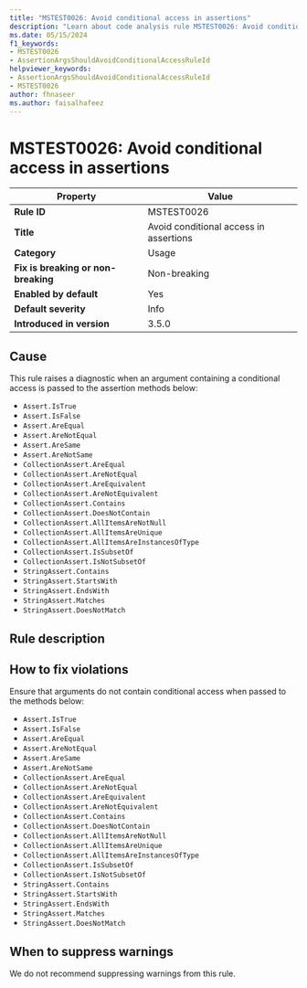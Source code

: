 ```yaml
---
title: "MSTEST0026: Avoid conditional access in assertions"
description: "Learn about code analysis rule MSTEST0026: Avoid conditional access in assertions"
ms.date: 05/15/2024
f1_keywords:
- MSTEST0026
- AssertionArgsShouldAvoidConditionalAccessRuleId
helpviewer_keywords:
- AssertionArgsShouldAvoidConditionalAccessRuleId
- MSTEST0026
author: fhnaseer
ms.author: faisalhafeez
---
```

# MSTEST0026: Avoid conditional access in assertions

| Property                            | Value                                                 |
|-------------------------------------|-------------------------------------------------------|
| **Rule ID**                         | MSTEST0026                                            |
| **Title**                           | Avoid conditional access in assertions                |
| **Category**                        | Usage                                                 |
| **Fix is breaking or non-breaking** | Non-breaking                                          |
| **Enabled by default**              | Yes                                                   |
| **Default severity**                | Info                                                  |
| **Introduced in version**           | 3.5.0                                                 |

## Cause

This rule raises a diagnostic when an argument containing a conditional access is passed to the assertion methods below:

- `Assert.IsTrue`
- `Assert.IsFalse`
- `Assert.AreEqual`
- `Assert.AreNotEqual`
- `Assert.AreSame`
- `Assert.AreNotSame`
- `CollectionAssert.AreEqual`
- `CollectionAssert.AreNotEqual`
- `CollectionAssert.AreEquivalent`
- `CollectionAssert.AreNotEquivalent`
- `CollectionAssert.Contains`
- `CollectionAssert.DoesNotContain`
- `CollectionAssert.AllItemsAreNotNull`
- `CollectionAssert.AllItemsAreUnique`
- `CollectionAssert.AllItemsAreInstancesOfType`
- `CollectionAssert.IsSubsetOf`
- `CollectionAssert.IsNotSubsetOf`
- `StringAssert.Contains`
- `StringAssert.StartsWith`
- `StringAssert.EndsWith`
- `StringAssert.Matches`
- `StringAssert.DoesNotMatch`

## Rule description

## How to fix violations

Ensure that arguments do not contain conditional access when passed to the methods below:

- `Assert.IsTrue`
- `Assert.IsFalse`
- `Assert.AreEqual`
- `Assert.AreNotEqual`
- `Assert.AreSame`
- `Assert.AreNotSame`
- `CollectionAssert.AreEqual`
- `CollectionAssert.AreNotEqual`
- `CollectionAssert.AreEquivalent`
- `CollectionAssert.AreNotEquivalent`
- `CollectionAssert.Contains`
- `CollectionAssert.DoesNotContain`
- `CollectionAssert.AllItemsAreNotNull`
- `CollectionAssert.AllItemsAreUnique`
- `CollectionAssert.AllItemsAreInstancesOfType`
- `CollectionAssert.IsSubsetOf`
- `CollectionAssert.IsNotSubsetOf`
- `StringAssert.Contains`
- `StringAssert.StartsWith`
- `StringAssert.EndsWith`
- `StringAssert.Matches`
- `StringAssert.DoesNotMatch`

## When to suppress warnings

We do not recommend suppressing warnings from this rule.
